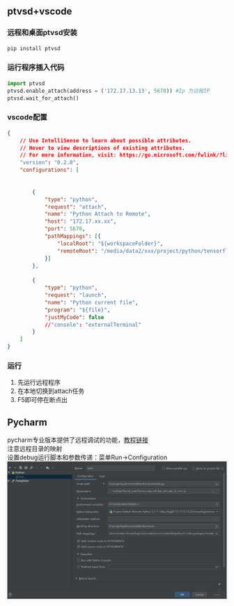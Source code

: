 ## ptvsd+vscode
### 远程和桌面ptvsd安装
```python
pip install ptvsd
```

### 运行程序插入代码
```python
import ptvsd
ptvsd.enable_attach(address = ('172.17.13.13', 5678)) #Ip 为远程IP
ptvsd.wait_for_attach()
```

### vscode配置
```json
{
    // Use IntelliSense to learn about possible attributes.
    // Hover to view descriptions of existing attributes.
    // For more information, visit: https://go.microsoft.com/fwlink/?linkid=830387
    "version": "0.2.0",
    "configurations": [
        
        
        {
            "type": "python",
            "request": "attach",
            "name": "Python Attach to Remote",
            "host": "172.17.xx.xx",
            "port": 5678,
            "pathMappings": [{
                "localRoot": "${workspaceFolder}",
                "remoteRoot": "/media/data2/xxx/project/python/tensorflow-DeepFM",
            }]
        },

        {
            "type": "python",
            "request": "launch",
            "name": "Python current file",
            "program": "${file}",
            "justMyCode": false
            //"console": "externalTerminal"
        }
    ]
}
```

### 运行
1. 先运行远程程序
2. 在本地切换到attach任务
3. F5即可停在断点出
   
## Pycharm
pycharm专业版本提供了远程调试的功能，[教程链接](https://www.cnblogs.com/xuegqcto/p/8621689.html)  
注意远程目录的映射  
设置debug运行脚本和参数传递：菜单Run->Configuration
![debug](pics/pycharm_remote_debug.png)
